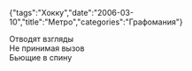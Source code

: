 {"tags":"Хокку","date":"2006-03-10","title":"Метро","categories":"Графомания"}

Отводят взгляды  
Не принимая вызов  
Бьющие в спину
